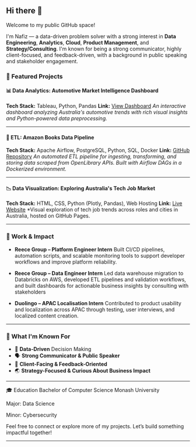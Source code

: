 

## Hi there 👋

Welcome to my public GitHub space!

I'm Nafiz — a data-driven problem solver with a strong interest in **Data Engineering**, **Analytics**, **Cloud**, **Product Management**, and **Strategy/Consulting**. I'm known for being a strong communicator, highly client-focused, and feedback-driven, with a background in public speaking and stakeholder engagement.

### 🚀 Featured Projects

#### 📊 Data Analytics: Automotive Market Intelligence Dashboard

**Tech Stack:** Tableau, Python, Pandas
**Link:** [View Dashboard](https://public.tableau.com/app/profile/nafiz.71/viz/DataViz_1NafizIbrahima1A1/Dashboard1?publish=yes)
*An interactive dashboard analyzing Australia's automotive trends with rich visual insights and Python-powered data preprocessing.*

---

#### 🔁 ETL: Amazon Books Data Pipeline

**Tech Stack:** Apache Airflow, PostgreSQL, Python, SQL, Docker
**Link:** [GitHub Repository](https://github.com/Nafiz71/ETL-Project-OpenLibrary-Data-Pipeline)
*An automated ETL pipeline for ingesting, transforming, and storing data scraped from OpenLibrary APIs. Built with Airflow DAGs in a Dockerized environment.*

---

#### 📉 Data Visualization: Exploring Australia's Tech Job Market

**Tech Stack:** HTML, CSS, Python (Plotly, Pandas), Web Hosting
**Link:** [Live Website](https://nafiz71.github.io/DataViz/)
*Visual exploration of tech job trends across roles and cities in Australia, hosted on GitHub Pages.

---

### 🏢 Work & Impact

* **Reece Group – Platform Engineer Intern**
  Built CI/CD pipelines, automation scripts, and scalable monitoring tools to support developer workflows and improve platform reliability.

* **Reece Group – Data Engineer Intern**
  Led data warehouse migration to Databricks on AWS, developed ETL pipelines and validation workflows, and built dashboards for actionable business insights by consulting with stakeholders

* **Duolingo – APAC Localisation Intern**
  Contributed to product usability and localization across APAC through testing, user interviews, and localized content creation.

---


### 💼 What I'm Known For

* 📌 **Data-Driven** Decision Making
* 🗣 **Strong Communicator & Public Speaker**
* 🤝 **Client-Facing & Feedback-Oriented**
* 🌏 **Strategy-Focused & Curious About  Business Impact**

---

🎓 Education
Bachelor of Computer Science
Monash University

Major: Data Science

Minor: Cybersecurity

Feel free to connect or explore more of my projects.
Let’s build something impactful together!

---

